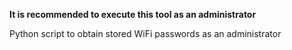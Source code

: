 **It is recommended to execute this tool as an administrator**

Python script to obtain stored WiFi passwords as an administrator 
